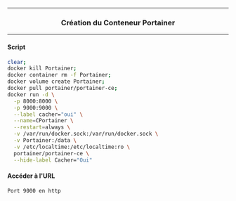 ------------------------------------------------------------------------------------------------------------------------------------------------------
### <p align='center'> Création du Conteneur Portainer </p>

------------------------------------------------------------------------------------------------------------------------------------------------------
#### Script
```bash
clear;
docker kill Portainer;
docker container rm -f Portainer;
docker volume create Portainer;
docker pull portainer/portainer-ce;
docker run -d \
  -p 8000:8000 \
  -p 9000:9000 \
  --label cacher="oui" \
  --name=CPortainer \
  --restart=always \
  -v /var/run/docker.sock:/var/run/docker.sock \
  -v Portainer:/data \
  -v /etc/localtime:/etc/localtime:ro \
  portainer/portainer-ce \
  --hide-label Cacher="Oui"
```

#### Accéder à l'URL
```
Port 9000 en http
```
